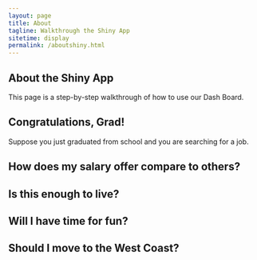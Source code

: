 ```yaml
---
layout: page
title: About
tagline: Walkthrough the Shiny App
sitetime: display
permalink: /aboutshiny.html
---
```


## About the Shiny App

This page is a step-by-step walkthrough of how to use our Dash Board.

## Congratulations, Grad!

Suppose you just graduated from school and you are searching for a job.

## How does my salary offer compare to others?

## Is this enough to live?

## Will I have time for fun?

## Should I move to the West Coast?
